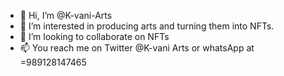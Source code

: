 - 👋 Hi, I’m @K-vani-Arts
- 👀 I’m interested in producing arts and turning them into NFTs.
- 💞️ I’m looking to collaborate on NFTs
- 📫 You reach me on Twitter @K-vani Arts  or whatsApp at =989128147465 

<!---
K-vani-Arts/K-vani-Arts is a ✨ special ✨ repository because its `README.md` (this file) appears on your GitHub profile.
You can click the Preview link to take a look at your changes.
--->
